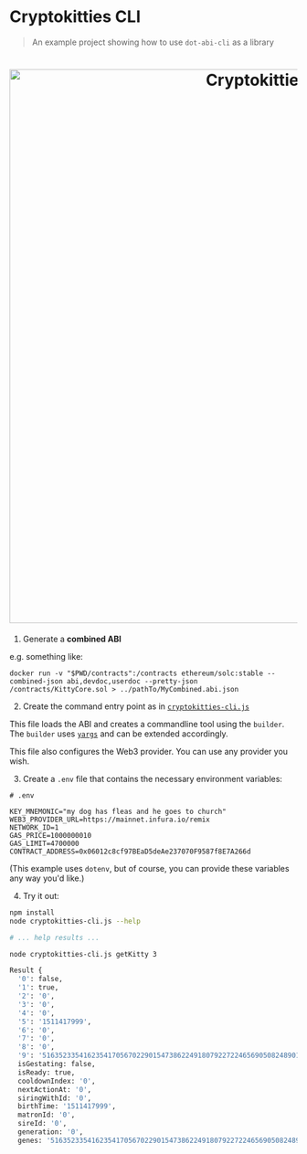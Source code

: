 # Cryptokitties CLI

> An example project showing how to use `dot-abi-cli` as a library

<h1 align="center">
  <img src="https://i.imgur.com/nqJInrI.png"
  alt="Cryptokitties CLI Help" width="970"></a>
</h1>

1.  Generate a **combined ABI**

e.g. something like:

```shell
docker run -v "$PWD/contracts":/contracts ethereum/solc:stable --combined-json abi,devdoc,userdoc --pretty-json /contracts/KittyCore.sol > ../pathTo/MyCombined.abi.json
```

2.  Create the command entry point as in [`cryptokitties-cli.js`](cryptokitties-cli.js)

This file loads the ABI and creates a commandline tool using the `builder`. The `builder` uses [`yargs`](https://github.com/yargs/yargs) and can be extended accordingly.

This file also configures the Web3 provider. You can use any provider you wish.

3.  Create a `.env` file that contains the necessary environment variables:

```
# .env

KEY_MNEMONIC="my dog has fleas and he goes to church"
WEB3_PROVIDER_URL=https://mainnet.infura.io/remix
NETWORK_ID=1
GAS_PRICE=1000000010
GAS_LIMIT=4700000
CONTRACT_ADDRESS=0x06012c8cf97BEaD5deAe237070F9587f8E7A266d
```

(This example uses `dotenv`, but of course, you can provide these variables any way you'd like.)

4.  Try it out:

```bash
npm install
node cryptokitties-cli.js --help

# ... help results ...

node cryptokitties-cli.js getKitty 3

Result {
  '0': false,
  '1': true,
  '2': '0',
  '3': '0',
  '4': '0',
  '5': '1511417999',
  '6': '0',
  '7': '0',
  '8': '0',
  '9': '516352335416235417056702290154738622491807922722465690508248901653769675',
  isGestating: false,
  isReady: true,
  cooldownIndex: '0',
  nextActionAt: '0',
  siringWithId: '0',
  birthTime: '1511417999',
  matronId: '0',
  sireId: '0',
  generation: '0',
  genes: '516352335416235417056702290154738622491807922722465690508248901653769675' }
```
